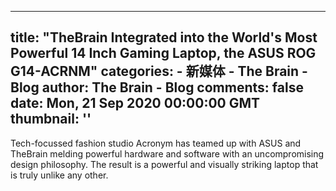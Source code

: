 
---
title: "TheBrain Integrated into the World's Most Powerful 14 Inch Gaming Laptop, the ASUS ROG G14-ACRNM"
categories: 
    - 新媒体
    - The Brain - Blog
author: The Brain - Blog
comments: false
date: Mon, 21 Sep 2020 00:00:00 GMT
thumbnail: ''
---

<div>   
<div class="center">
        <p>Tech-focussed fashion studio Acronym has teamed up with ASUS and TheBrain melding powerful hardware and software with an uncompromising design philosophy. The result is a powerful and visually striking laptop that is truly unlike any other.</p>
      </div>
    
    
</div>
            